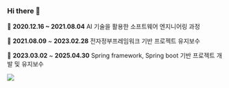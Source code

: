 ### Hi there 👋


🌱 **2020.12.16 ~ 2021.08.04** AI 기술을 활용한 소프트웨어 엔지니어링 과정

🔭 **2021.08.09** ~ **2023.02.28** 전자정부프레임워크 기반 프로젝트 유지보수

🔭 **2023.03.02** ~ **2025.04.30** Spring framework, Spring boot 기반 프로젝트 개발 및 유지보수



<a href="https://solved.ac/9_better"><img src="http://mazassumnida.wtf/api/v2/generate_badge?boj=9_better"></a>


<!--
**better-nine** is a ✨ _special_ ✨ repository because its `README.md` (this file) appears on your GitHub profile.

Here are some ideas to get you started:

- 🔭 I’m currently working on ...
- 🌱 I’m currently learning ...
- 👯 I’m looking to collaborate on ...
- 🤔 I’m looking for help with ...
- 💬 Ask me about ...
- 📫 How to reach me: ...
- 😄 Pronouns: ...
- ⚡ Fun fact: ...
-->
